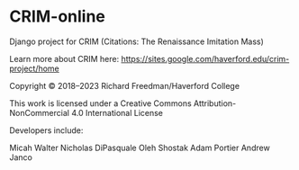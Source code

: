 # CRIM-online
Django project for CRIM (Citations: The Renaissance Imitation Mass)

Learn more about CRIM here: https://sites.google.com/haverford.edu/crim-project/home

Copyright © 2018–2023 Richard Freedman/Haverford College

This work is licensed under a Creative Commons Attribution-NonCommercial 4.0 International License

Developers include:

Micah Walter Nicholas DiPasquale Oleh Shostak Adam Portier Andrew Janco
